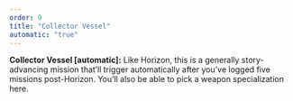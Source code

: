 ```yaml
---
order: 9
title: "Collector Vessel"
automatic: "true"
---
```


**Collector Vessel \[automatic\]:**
Like Horizon, this is a generally story-advancing mission that’ll trigger automatically after you’ve logged five 
missions post-Horizon. You’ll also be able to pick a weapon specialization here.